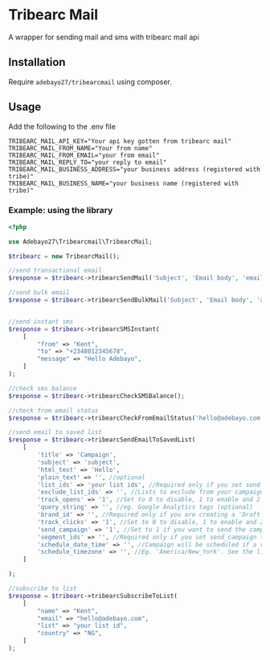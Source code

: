 # Tribearc Mail

A wrapper for sending mail and sms with tribearc mail api

## Installation

Require `adebayo27/tribearcmail` using composer.

## Usage

Add the following to the .env file

`TRIBEARC_MAIL_API_KEY="Your api key gotten from tribearc mail"`<br/>
`TRIBEARC_MAIL_FROM_NAME="Your from name"`<br/>
`TRIBEARC_MAIL_FROM_EMAIL="your from email"`<br/>
`TRIBEARC_MAIL_REPLY_TO="your reply to email"`<br/>
`TRIBEARC_MAIL_BUSINESS_ADDRESS="your business address (registered with tribe)"`<br/>
`TRIBEARC_MAIL_BUSINESS_NAME="your business name (registered with tribe)"`<br/>


### Example: using the library

```php
<?php

use Adebayo27\Tribearcmail\TribearcMail;

$tribearc = new TribearcMail();

//send transactional email 
$response = $tribearc->tribearcSendMail('Subject', 'Email body', 'email address');

//send bulk email
$response = $tribearc->tribearcSendBulkMail('Subject', 'Email body', 'ade@mail.com,bayo@mail.com,koya@mail');


//send instant sms 
$response = $tribearc->tribearcSMSInstant(
    [
        "from" => "Kent",
        "to" => "+2348012345678",
        "message" => "Hello Adebayo",
    ]
);

//check sms balance
$response = $tribearc->tribearcCheckSMSBalance();

//check from email status
$response = $tribearc->tribearcCheckFromEmailStatus('hello@adebayo.com');

//send email to saved list
$response = $tribearc->tribearcSendEmailToSavedList(
    [        
        'title' => 'Campaign',
        'subject' => 'subject',
        'html_text' => 'Hello',
        'plain_text' => '', //optional
        'list_ids' => 'your list ids', //Required only if you set send_campaign to 1 and no segment_ids are passed in. List IDs should be single or comma-separated. The encrypted & hashed ids can be found under View all lists section named ID.
        'exclude_list_ids' => '', //Lists to exclude from your campaign. List IDs should be single or comma-separated. The encrypted & hashed ids can be found under View all lists section named ID. (optional)
        'track_opens' => '1', //Set to 0 to disable, 1 to enable and 2 for anonymous opens tracking.
        'query_string' => '', //eg. Google Analytics tags (optional)
        'brand_id' => '', //Required only if you are creating a 'Draft' campaign (send_campaign set to 0 or left as default). Brand IDs can be found under 'Brands' page named ID
        'track_clicks' => '1', //Set to 0 to disable, 1 to enable and 2 for anonymous opens tracking.
        'send_campaign' => '1', //Set to 1 if you want to send the campaign as well and not just create a draft. Default is 0.
        'segment_ids' => '', //Required only if you set send_campaign to 1 and no list_ids are passed in. Segment IDs should be single or comma-separated. Segment ids can be found in the segments setup page.
        'schedule_date_time' => '', //Campaign will be scheduled if a valid date/time is passed. Date/time format eg. June 15, 2021 6:05pm. The minutes part of the time has to be in increments of 5, eg. 6pm, 6:05pm, 6:10pm, 6:15pm.
        'schedule_timezone' => '', //Eg. 'America/New_York'. See the list of PHP's supported timezones. This parameter only applies if you're scheduling your campaign with schedule_date_time parameter. TribeArc will use your default timezone if this parameter is empty.
    ]

);

//subscribe to list
$response = $tribearc->tribearcSubscribeToList(
    [
        "name" => "Kent",
        "email" => "hello@adebayo.com",
        "list" => "your list id",
        "country" => "NG",
    ]
);


```
